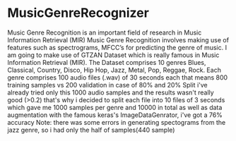 # MusicGenreRecognizer
Music Genre Recognition is an important field of research in Music Information Retrieval (MIR)
Music Genre Recognition involves making use of features such as spectrograms, MFCC’s for predicting the genre of music.
I am going to make use of GTZAN Dataset which is really famous in Music Information Retrieval (MIR). The Dataset comprises 10 genres 
Blues, Classical, Country, Disco, Hip Hop, Jazz, Metal, Pop, Reggae, Rock.
Each genre comprises 100 audio files (.wav) of 30 seconds each that means 800 training samples vs 200 validation in case of 80% and 20% Split
i've already tried only this 1000 audio samples and the results wasn't really good (>0.2)
that's why i decided to split each file into 10 files of 3 seconds which gave me 1000 samples per genre and 10000 in total as well as
data augmentation with the famous keras's ImageDataGenrator, i've got a 76% accuracy
Note: there was some errors in generating spectograms from the jazz genre, so i had only the half of samples(440 sample)

